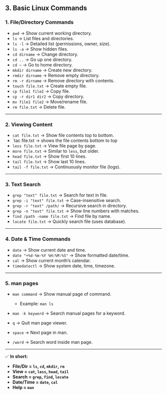 ## **3. Basic Linux Commands**

### **1. File/Directory Commands**

* `pwd` → Show current working directory.
* `ls` → List files and directories.
* `ls -l` → Detailed list (permissions, owner, size).
* `ls -a` → Show hidden files.
* `cd dirname` → Change directory.
* `cd ..` → Go up one directory.
* `cd ~` → Go to home directory.
* `mkdir dirname` → Create new directory.
* `rmdir dirname` → Remove empty directory.
* `rm -r dirname` → Remove directory with contents.
* `touch file.txt` → Create empty file.
* `cp file1 file2` → Copy file.
* `cp -r dir1 dir2` → Copy directory.
* `mv file1 file2` → Move/rename file.
* `rm file.txt` → Delete file.

---

### **2. Viewing Content**

* `cat file.txt` → Show file contents top to bottom.
* `tac file.txt → shows the file contents bottom to top
* `less file.txt` → View file page by page.
* `more file.txt` → Similar to `less`, but older.
* `head file.txt` → Show first 10 lines.
* `tail file.txt` → Show last 10 lines.
* `tail -f file.txt` → Continuously monitor file (logs).

---

### **3. Text Search**

* `grep "text" file.txt` → Search for text in file.
* `grep -i "text" file.txt` → Case-insensitive search.
* `grep -r "text" /path/` → Recursive search in directory.
* `grep -n "text" file.txt` → Show line numbers with matches.
* `find /path -name file.txt` → Find file by name.
* `locate file.txt` → Quickly search file (uses database).

---

### **4. Date & Time Commands**

* `date` → Show current date and time.
* `date "+%d-%m-%Y %H:%M:%S"` → Show formatted date/time.
* `cal` → Show current month’s calendar.
* `timedatectl` → Show system date, time, timezone.

---

### **5. man pages**

* `man command` → Show manual page of command.

  * Example: `man ls`
* `man -k keyword` → Search manual pages for a keyword.
* `q` → Quit man page viewer.
* `space` → Next page in man.
* `/word` → Search word inside man page.

---

✅ **In short:**

* **File/Dir = `ls`, `cd`, `mkdir`, `rm`**
* **View = `cat`, `less`, `head`, `tail`**
* **Search = `grep`, `find`, `locate`**
* **Date/Time = `date`, `cal`**
* **Help = `man`**
